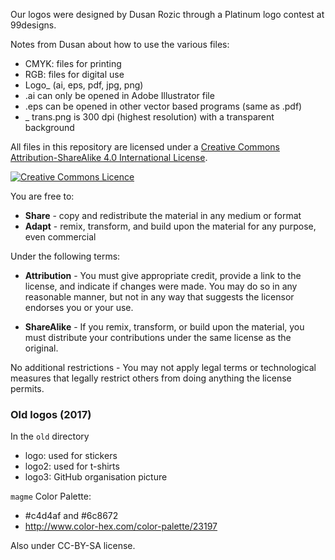 Our logos were designed by Dusan Rozic through a Platinum logo contest at 99designs.

Notes from Dusan about how to use the various files:
- CMYK: files for printing 
- RGB: files for digital use
- Logo_ (ai, eps, pdf, jpg, png)
- .ai can only be opened in Adobe Illustrator file
- .eps can be opened in other vector based programs (same as .pdf)
- _ trans.png is 300 dpi (highest resolution) with a transparent background

All files in this repository are licensed under a <a rel="license"
href="http://creativecommons.org/licenses/by-sa/4.0/">Creative Commons
Attribution-ShareAlike 4.0 International License</a>.

<a rel="license" href="http://creativecommons.org/licenses/by-sa/4.0/"><img alt="Creative Commons Licence" style="border-width:0" src="https://i.creativecommons.org/l/by-sa/4.0/88x31.png" /></a><br />

You are free to:

- **Share** - copy and redistribute the material in any medium or format
- **Adapt** - remix, transform, and build upon the material for any
    purpose, even commercial

Under the following terms:

- **Attribution** - You must give appropriate credit, provide a link
  to the license, and indicate if changes were made. You may do so in
  any reasonable manner, but not in any way that suggests the licensor
  endorses you or your use.

- **ShareAlike** - If you remix, transform, or build upon the
  material, you must distribute your contributions under the same
  license as the original.

No additional restrictions - You may not apply legal terms or
technological measures that legally restrict others from doing
anything the license permits.

### Old logos (2017)

In the `old` directory

- logo: used for stickers
- logo2: used for t-shirts
- logo3: GitHub organisation picture

`magme` Color Palette:

- #c4d4af and #6c8672
- http://www.color-hex.com/color-palette/23197

Also under CC-BY-SA license.
